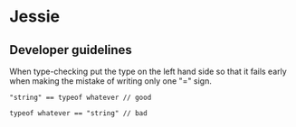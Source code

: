 # Jessie


## Developer guidelines

When type-checking put the type on the left hand side so that it fails early when making the mistake of writing only one "=" sign.

	"string" == typeof whatever // good

	typeof whatever == "string" // bad